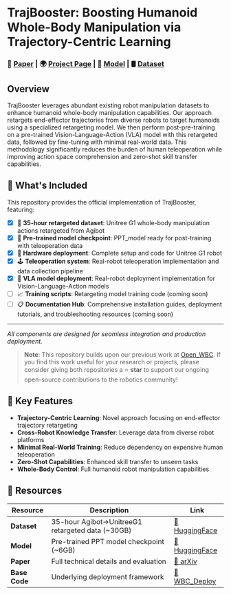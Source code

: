# TrajBooster: Boosting Humanoid Whole-Body Manipulation via Trajectory-Centric Learning

### 📝 [Paper](https://arxiv.org/abs/2509.11839) | 🌍 [Project Page](#) | 🤗 [Model](https://huggingface.co/l2aggle/PPTmodel4UnitreeG1) | 🛢️ [Dataset](https://huggingface.co/datasets/l2aggle/Agibot2UnitreeG1Retarget)

## Overview

TrajBooster leverages abundant existing robot manipulation datasets to enhance humanoid whole-body manipulation capabilities. Our approach retargets end-effector trajectories from diverse robots to target humanoids using a specialized retargeting model. We then perform post-pre-training on a pre-trained Vision-Language-Action (VLA) model with this retargeted data, followed by fine-tuning with minimal real-world data. This methodology significantly reduces the burden of human teleoperation while improving action space comprehension and zero-shot skill transfer capabilities.

## 🚀 What's Included

This repository provides the official implementation of TrajBooster, featuring:

- [x] 🤗 **35-hour retargeted dataset**: Unitree G1 whole-body manipulation actions retargeted from Agibot
- [x] 🤗 **Pre-trained model checkpoint**: PPT_model ready for post-training with teleoperation data  
- [x] 🤖 **Hardware deployment**: Complete setup and code for Unitree G1 robot
- [x] 🕹️ **Teleoperation system**: Real-robot teleoperation implementation and data collection pipeline
- [x] 🧠 **VLA model deployment**: Real-robot deployment implementation for Vision-Language-Action models
- [ ] 📈 **Training scripts**: Retargeting model training code (coming soon)
- [ ] 📋 **Documentation Hub**: Comprehensive installation guides, deployment tutorials, and troubleshooting resources (coming soon)

---

*All components are designed for seamless integration and production deployment.*

> **Note**: This repository builds upon our previous work at [Open_WBC](https://github.com/jiachengliu3/WBC_Deploy). If you find this work useful for your research or projects, please consider giving both repositories a ⭐ **star** to support our ongoing open-source contributions to the robotics community!

## 🎯 Key Features

- **Trajectory-Centric Learning**: Novel approach focusing on end-effector trajectory retargeting
- **Cross-Robot Knowledge Transfer**: Leverage data from diverse robot platforms
- **Minimal Real-World Training**: Reduce dependency on expensive human teleoperation
- **Zero-Shot Capabilities**: Enhanced skill transfer to unseen tasks
- **Whole-Body Control**: Full humanoid robot manipulation capabilities

## 🔗 Resources

| Resource | Description | Link |
|----------|-------------|------|
| **Dataset** | 35-hour Agibot→UnitreeG1 retargeted data (~30GB) | [🤗 HuggingFace](https://huggingface.co/datasets/l2aggle/Agibot2UnitreeG1Retarget) |
| **Model** | Pre-trained PPT model checkpoint (~6GB) | [🤗 HuggingFace](https://huggingface.co/l2aggle/PPTmodel4UnitreeG1) |
| **Paper** | Full technical details and evaluation | [📝 arXiv](https://arxiv.org/abs/2509.11839) |
| **Base Code** | Underlying deployment framework | [🔗 WBC_Deploy](https://github.com/jiachengliu3/WBC_Deploy) |

<!-- ## 📖 Citation

If you find our work helpful, please consider citing:

```bibtex
@article{liu2025trajbooster,
  title={TrajBooster: Boosting Humanoid Whole-Body Manipulation via Trajectory-Centric Learning},
  author={Liu, Jiacheng and Ding, Pengxiang and Zhou, Qihang and Wu, Yuxuan and Huang, Da and Peng, Zimian and Xiao, Wei and Zhang, Weinan and Yang, Lixin and Lu, Cewu and Wang, Donglin},
  journal={arXiv preprint arXiv:2509.11839},
  year={2025}
}
``` -->

<!-- ## 🙏 Acknowledgments

We thank the open-source robotics community and all contributors who made this work possible. -->




